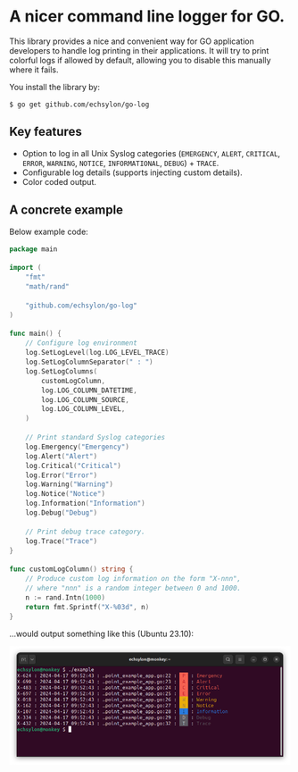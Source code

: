 # A nicer command line logger for GO.
This library provides a nice and convenient way for GO application developers to handle log printing in their applications. It will try to print colorful logs if allowed by default, allowing you to disable this manually where it fails.

You install the library by:

```shell
$ go get github.com/echsylon/go-log
```

## Key features

* Option to log in all Unix Syslog categories (`EMERGENCY`, `ALERT`, `CRITICAL`, `ERROR`, `WARNING`, `NOTICE`, `INFORMATIONAL`, `DEBUG`) + `TRACE`.
* Configurable log details (supports injecting custom details).
* Color coded output.

## A concrete example

Below example code:

```go
package main

import (
	"fmt"
	"math/rand"

	"github.com/echsylon/go-log"
)

func main() {
	// Configure log environment
	log.SetLogLevel(log.LOG_LEVEL_TRACE)
	log.SetLogColumnSeparator(" : ")
	log.SetLogColumns(
		customLogColumn,
		log.LOG_COLUMN_DATETIME,
        log.LOG_COLUMN_SOURCE,
		log.LOG_COLUMN_LEVEL,
	)

	// Print standard Syslog categories
	log.Emergency("Emergency")
	log.Alert("Alert")
	log.Critical("Critical")
	log.Error("Error")
	log.Warning("Warning")
	log.Notice("Notice")
	log.Information("Information")
	log.Debug("Debug")

	// Print debug trace category.
	log.Trace("Trace")
}

func customLogColumn() string {
	// Produce custom log information on the form "X-nnn",
	// where "nnn" is a random integer between 0 and 1000.
	n := rand.Intn(1000)
	return fmt.Sprintf("X-%03d", n)
}
```



...would output something like this (Ubuntu 23.10):

![Terminal output](./doc/example.png "Example output on Ubuntu 23.10")
